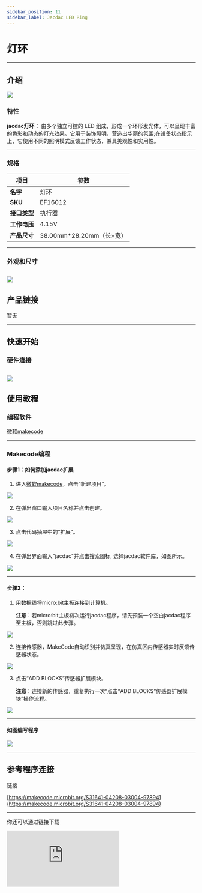 ```yaml
---
sidebar_position: 11
sidebar_label: Jacdac LED Ring
---
```


# 灯环

---
## 介绍


![](https://wiki-media-ef.oss-cn-hongkong.aliyuncs.com/docs/microbit/sensor/jacdac-sensors/jacdac-led-ring-01-02.png)


### 特性

**jacdac灯环：** 由多个独立可控的 LED 组成，形成一个环形发光体，可以呈现丰富的色彩和动态的灯光效果。它用于装饰照明，营造出华丽的氛围;在设备状态指示上，它使用不同的照明模式反馈工作状态，兼具美观性和实用性。

---
### 规格
|项目|参数|
|---|---|
|**名字**|灯环|
|**SKU**|EF16012|
|**接口类型**|执行器|
|**工作电压**|4.15V|
|**产品尺寸**|38.00mm*28.20mm（长×宽）|

---
### 外观和尺寸

![](https://wiki-media-ef.oss-cn-hongkong.aliyuncs.com/docs/microbit/sensor/jacdac-sensors/jacdac-led-ring-01.png)
---

## 产品链接
暂无

---
## 快速开始

### 硬件连接

![](https://wiki-media-ef.oss-cn-hongkong.aliyuncs.com/docs/microbit/sensor/jacdac-sensors/jacdac-led-ring-01-01.png)
---
## 使用教程
### 编程软件

[微软makecode](https://makecode.microbit.org/#)

---
### Makecode编程

#### 步骤1：如何添加jacdac扩展
1. 进入[微软makecode](https://makecode.microbit.org/#)，点击“新建项目”。

![](https://wiki-media-ef.oss-cn-hongkong.aliyuncs.com/docs/microbit/building-blocks/microbit-space-science-kit/images/microbit-space-science-kit-case01-07.png)

2. 在弹出窗口输入项目名称并点击创建。

![](https://wiki-media-ef.oss-cn-hongkong.aliyuncs.com/docs/microbit/building-blocks/microbit-space-science-kit/images/microbit-space-science-kit-case01-11.png)

3. 点击代码抽屉中的“扩展”。

![](https://wiki-media-ef.oss-cn-hongkong.aliyuncs.com/docs/microbit/building-blocks/microbit-space-science-kit/images/microbit-space-science-kit-case01-09.png)

4. 在弹出界面输入"jacdac"并点击搜索图标, 选择jacdac软件库，如图所示。

![](https://wiki-media-ef.oss-cn-hongkong.aliyuncs.com/docs/microbit/getting-started/microbit-jacdac-smartexploration-kit/images/Step%20Diagram/jacdac-smart-exploration-kit-3.png)

---
#### 步骤2：
1. 用数据线将micro:bit主板连接到计算机。
   
   **注意**：若micro:bit主板初次运行jacdac程序，请先预装一个空白jacdac程序至主板，否则跳过此步骤。

![](https://wiki-media-ef.oss-cn-hongkong.aliyuncs.com/docs/microbit/getting-started/microbit-jacdac-smartexploration-kit/images/Step%20Diagram/jacdac-smart-exploration-kit-5.png)

2. 连接传感器，MakeCode自动识别并仿真呈现，在仿真区内传感器实时反馈传感器状态。

![](https://wiki-media-ef.oss-cn-hongkong.aliyuncs.com/docs/microbit/getting-started/microbit-jacdac-smartexploration-kit/images/Step%20Diagram/1jacdac-smart-exploration-kit-6.png)

3. 点击“ADD BLOCKS”传感器扩展模块。
   
   **注意**：连接新的传感器，重复执行一次“点击“ADD BLOCKS”传感器扩展模块”操作流程。

![](https://wiki-media-ef.oss-cn-hongkong.aliyuncs.com/docs/microbit/getting-started/microbit-jacdac-smartexploration-kit/images/Step%20Diagram/jacdac-smart-exploration-kit-7.png)

---
#### 如图编写程序

![](https://wiki-media-ef.oss-cn-hongkong.aliyuncs.com/docs/microbit/sensor/jacdac-sensors/jacdac-led-ring-01-03.png)

---
## 参考程序连接

链接

[https://makecode.microbit.org/S31641-04208-03004-97894](https://makecode.microbit.org/S31641-04208-03004-97894)

---
你还可以通过链接下载

<div
    style={{
        position: 'relative',
        paddingBottom: '60%',
        overflow: 'hidden',
    }}
>
    <iframe
        src="https://makecode.microbit.org/S31641-04208-03004-97894"
        frameborder="0"
        sandbox="allow-popups allow-forms allow-scripts allow-same-origin"
        style={{
            position: 'absolute',
            width: '100%',
            height: '100%',
        }}
    />
</div>

---

## 结果
按下micro:bit的A按钮，灯环亮红色灯，按下 micro:bit的B按钮，灯环关闭灯光。
